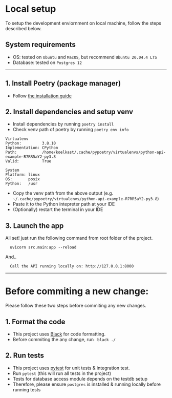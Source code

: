# Local setup
To setup the development enviornment on local machine, follow the steps described below.

## System requirements
- OS: tested on `Ubuntu` and `MacOS`, but recommend `Ubuntu 20.04.4 LTS`
- Database: tested on `Postgres 12`

---
## 1. Install Poetry (package manager)
- Follow [the installation guide](https://python-poetry.org/docs/#installation)

## 2. Install dependencies and setup venv 
- Install dependencies by running `poetry install`
- Check venv path of poetry by running `poetry env info` 
```
Virtualenv
Python:         3.8.10
Implementation: CPython
Path:           /home/koelkast/.cache/pypoetry/virtualenvs/python-api-example-R7RR5aY2-py3.8
Valid:          True

System
Platform: linux
OS:       posix
Python:   /usr
```
- Copy the venv path from the above output (e.g. `~/.cache/pypoetry/virtualenvs/python-api-example-R7RR5aY2-py3.8`) 
- Paste it to the Python intepreter path at your IDE
- (Optionally) restart the terminal in your IDE

## 3. Launch the app 
All set! just run the following command from root folder of the project.
```
  uvicorn src.main:app --reload
```
And..
```
  Call the API running locally on: http://127.0.0.1:8000
```
---

# Before commiting a new change:
Please follow these two steps before commiting any new changes.

## 1. Format the code
- This project uses [Black](https://black.readthedocs.io) for code formatting. 
- Before commiting the any change, run ` black ./`

## 2. Run tests
- This project uses [pytest](https://docs.pytest.org/en/7.1.x/) for unit tests & integration test. 
- Run `pytest` (this will run all tests in the project)
- Tests for database access module depends on the testdb setup
- Therefore, please ensure `postgres` is installed & running locally before running tests



